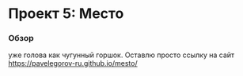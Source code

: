 # Проект 5: Место

### Обзор

уже голова как чугунный горшок. Оставлю просто ссылку на сайт https://pavelegorov-ru.github.io/mesto/

